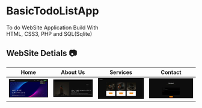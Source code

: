 # BasicTodoListApp

To do WebSite Application Build With </br>HTML, CSS3, PHP and SQL(Sqlite)</br>

## WebSite Detials  📷

Home | About Us                                                                             | Services                                                                             | Contact 
---- |-----------------------------------------------------------------------------------|-----------------------------------------------------------------------------------| ---- |
![](https://github.com/aysenurkocaak/WebSite_Project/blob/main/assets/homePage.jpeg) | ![](https://github.com/aysenurkocaak/WebSite_Project/blob/main/assets/aboutPage.jpeg) | ![](https://github.com/aysenurkocaak/WebSite_Project/blob/main/assets/servicesPage.jpeg) | ![](https://github.com/aysenurkocaak/WebSite_Project/blob/main/assets/contactPage.jpeg) | ![]



</br>
